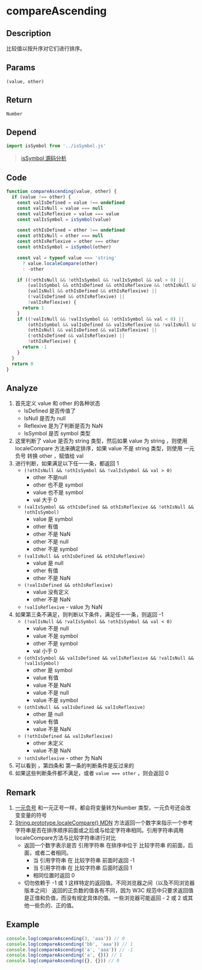 # compareAscending 

## Description 
比较值以按升序对它们进行排序。
## Params
`(value, other)`
## Return
`Number`
## Depend
```js
import isSymbol from '../isSymbol.js'
```
> [isSymbol 源码分析](../export/isSymbol.md)
>

## Code
```js
function compareAscending(value, other) {
  if (value !== other) {
    const valIsDefined = value !== undefined
    const valIsNull = value === null
    const valIsReflexive = value === value
    const valIsSymbol = isSymbol(value)

    const othIsDefined = other !== undefined
    const othIsNull = other === null
    const othIsReflexive = other === other
    const othIsSymbol = isSymbol(other)

    const val = typeof value === 'string'
      ? value.localeCompare(other)
      : -other

    if ((!othIsNull && !othIsSymbol && !valIsSymbol && val > 0) ||
        (valIsSymbol && othIsDefined && othIsReflexive && !othIsNull && !othIsSymbol) ||
        (valIsNull && othIsDefined && othIsReflexive) ||
        (!valIsDefined && othIsReflexive) ||
        !valIsReflexive) {
      return 1
    }
    if ((!valIsNull && !valIsSymbol && !othIsSymbol && val < 0) ||
        (othIsSymbol && valIsDefined && valIsReflexive && !valIsNull && !valIsSymbol) ||
        (othIsNull && valIsDefined && valIsReflexive) ||
        (!othIsDefined && valIsReflexive) ||
        !othIsReflexive) {
      return -1
    }
  }
  return 0
}
```
## Analyze
1. 首先定义 value 和 other 的各种状态
    - IsDefined 是否传值了
    - IsNull 是否为 null
    - Reflexive 是为了判断是否为 NaN
    - IsSymbol 是否 symbol 类型
2. 这里判断了 value 是否为 string 类型，然后如果 value 为 string ，则使用 localeCompare 方法来确定排序，如果 value 不是 string 类型，则使用 一元负号 转换 other ，赋值给 val
3. 进行判断，如果满足以下任一一条，都返回 1
    - `(!othIsNull && !othIsSymbol && !valIsSymbol && val > 0)`
        - other 不是null 
        - other 也不是 symbol
        - value 也不是 symbol 
        - val 大于 0
    - `(valIsSymbol && othIsDefined && othIsReflexive && !othIsNull && !othIsSymbol)`
        - value 是 symbol
        - other 有值
        - other 不是 NaN
        - other 不是 null
        - other 不是 symbol
    - `(valIsNull && othIsDefined && othIsReflexive)`
        - value 是 null
        - other 有值
        - other 不是 NaN
    - `(!valIsDefined && othIsReflexive)`
        - value 没有定义
        - other 不是 NaN
    - `!valIsReflexive` - value 为 NaN
4. 如果第三条不满足，则判断以下条件，满足任一一条，则返回 -1
    - `(!valIsNull && !valIsSymbol && !othIsSymbol && val < 0)`
        - value 不是 null
        - value 不是 symbol
        - other 不是 symbol
        - val 小于 0
    - `(othIsSymbol && valIsDefined && valIsReflexive && !valIsNull && !valIsSymbol)`
        - other 是 symbol
        - value 有值
        - value 不是 NaN
        - value 不是 null
        - value 不是 symbol
    - `(othIsNull && valIsDefined && valIsReflexive)`
        - other 是 null
        - value 有值
        - value 不是 NaN
    - `(!othIsDefined && valIsReflexive)`
        - other 未定义
        - value 不是 NaN
    - `!othIsReflexive` - other 为 NaN
5. 可以看到 ，第四条和 第一条的判断条件是反过来的
6. 如果这些判断条件都不满足，或者 `value === other` ，则会返回 0
## Remark
1. [一元负号](https://developer.mozilla.org/zh-CN/docs/Web/JavaScript/Reference/Operators/Arithmetic_Operators#%E4%B8%80%E5%85%83%E8%B4%9F%E5%8F%B7_-) 和一元正号一样，都会将变量转为Number 类型，一元负号还会改变变量的符号
2. [String.prototype.localeCompare() MDN](https://developer.mozilla.org/zh-CN/docs/Web/JavaScript/Reference/Global_Objects/String/localeCompare) 方法返回一个数字来指示一个参考字符串是否在排序顺序前面或之后或与给定字符串相同。引用字符串调用localeCompare方法与比较字符串进行对比
    - 返回一个数字表示是否 引用字符串 在排序中位于 比较字符串 的前面，后面，或者二者相同。
        - 当 引用字符串 在 比较字符串 前面时返回 -1
        - 当 引用字符串 在 比较字符串 后面时返回 1
        - 相同位置时返回 0
    - 切勿依赖于 -1 或 1 这样特定的返回值。不同浏览器之间（以及不同浏览器版本之间） 返回的正负数的值各有不同，因为 W3C 规范中只要求返回值是正值和负值，而没有规定具体的值。一些浏览器可能返回 - 2 或 2 或其他一些负的、正的值。
## Example
```js
console.log(compareAscending(3, 'aaa')) // 0
console.log(compareAscending('bb', 'aaa')) // 1
console.log(compareAscending('a', 'aaa')) // -1
console.log(compareAscending('a', {})) // 1
console.log(compareAscending({}, {})) // 0
```
